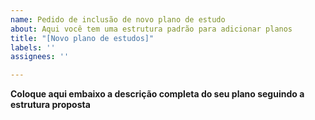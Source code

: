 ```yaml
---
name: Pedido de inclusão de novo plano de estudo
about: Aqui você tem uma estrutura padrão para adicionar planos
title: "[Novo plano de estudos]"
labels: ''
assignees: ''

---
```


**Coloque aqui embaixo a descrição completa do seu plano seguindo a estrutura proposta**
